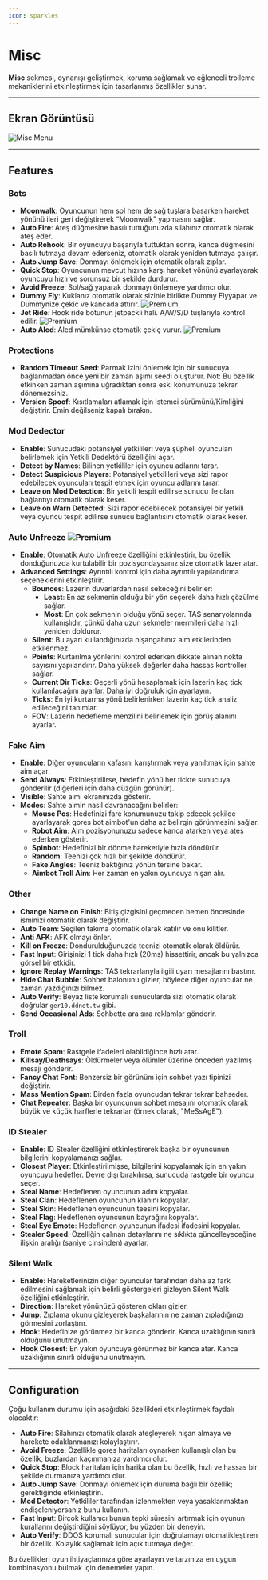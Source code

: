 ```yaml
---
icon: sparkles
---
```


# **Misc**

**Misc** sekmesi, oynanışı geliştirmek, koruma sağlamak ve eğlenceli trolleme mekaniklerini etkinleştirmek için tasarlanmış özellikler sunar.

---

## **Ekran Görüntüsü**
![Misc Menu](https://raw.githubusercontent.com/Krixx1337/krxclient-docs/refs/heads/main/images/misc-menu.png)

---

## **Features**

### **Bots**
- **Moonwalk**: Oyuncunun hem sol hem de sağ tuşlara basarken hareket yönünü ileri geri değiştirerek “Moonwalk” yapmasını sağlar.
- **Auto Fire**: Ateş düğmesine basılı tuttuğunuzda silahınız otomatik olarak ateş eder.
- **Auto Rehook**: Bir oyuncuyu başarıyla tuttuktan sonra, kanca düğmesini basılı tutmaya devam ederseniz, otomatik olarak yeniden tutmaya çalışır.
- **Auto Jump Save**: Donmayı önlemek için otomatik olarak zıplar.
- **Quick Stop**: Oyuncunun mevcut hızına karşı hareket yönünü ayarlayarak oyuncuyu hızlı ve sorunsuz bir şekilde durdurur.
- **Avoid Freeze**: Sol/sağ yaparak donmayı önlemeye yardımcı olur.  
- **Dummy Fly**: Kuklanız otomatik olarak sizinle birlikte Dummy Flyyapar ve Dummynize çekic ve kancada attırır. ![Premium](https://img.shields.io/badge/Premium-%23ffba00?style=flat-square)  
- **Jet Ride**: Hook ride botunun jetpackli hali. A/W/S/D tuşlarıyla kontrol edilir. ![Premium](https://img.shields.io/badge/Premium-%23ffba00?style=flat-square)  
- **Auto Aled**: Aled mümkünse otomatik çekiç vurur. ![Premium](https://img.shields.io/badge/Premium-%23ffba00?style=flat-square)  

### **Protections**
- **Random Timeout Seed**: Parmak izini önlemek için bir sunucuya bağlanmadan önce yeni bir zaman aşımı seedi oluşturur. Not: Bu özellik etkinken zaman aşımına uğradıktan sonra eski konumunuza tekrar dönemezsiniz.
- **Version Spoof**: Kısıtlamaları atlamak için istemci sürümünü/Kimliğini değiştirir. Emin değilseniz kapalı bırakın.

### **Mod Dedector**  
- **Enable**: Sunucudaki potansiyel yetkilileri veya şüpheli oyuncuları belirlemek için Yetkili Dedektörü özelliğini açar.  
- **Detect by Names**: Bilinen yetkililer için oyuncu adlarını tarar.
- **Detect Suspicious Players**: Potansiyel yetkilileri veya sizi rapor edebilecek oyuncuları tespit etmek için oyuncu adlarını tarar.  
- **Leave on Mod Detection**: Bir yetkili tespit edilirse sunucu ile olan bağlantıyı otomatik olarak keser.
- **Leave on Warn Detected**: Sizi rapor edebilecek potansiyel bir yetkili veya oyuncu tespit edilirse sunucu bağlantısını otomatik olarak keser. 
### **Auto Unfreeze** ![Premium](https://img.shields.io/badge/Premium-%23ffba00?style=flat-square)
- **Enable**: Otomatik Auto Unfreeze özelliğini etkinleştirir, bu özellik donduğunuzda kurtulabilir bir pozisyondaysanız size otomatik lazer atar.
- **Advanced Settings**: Ayrıntılı kontrol için daha ayrıntılı yapılandırma seçeneklerini etkinleştirir.
    - **Bounces**: Lazerin duvarlardan nasıl sekeceğini belirler:
        - **Least**: En az sekmenin olduğu bir yön seçerek daha hızlı çözülme sağlar.
        - **Most**: En çok sekmenin olduğu yönü seçer. TAS senaryolarında kullanışlıdır, çünkü daha uzun sekmeler mermileri daha hızlı yeniden doldurur.
    - **Silent**: Bu ayarı kullandığınızda nişangahınız aim etkilerinden etkilenmez.
    - **Points**: Kurtarılma yönlerini kontrol ederken dikkate alınan nokta sayısını yapılandırır. Daha yüksek değerler daha hassas kontroller sağlar.
    - **Current Dir Ticks**: Geçerli yönü hesaplamak için lazerin kaç tick kullanılacağını ayarlar. Daha iyi doğruluk için ayarlayın.
    - **Ticks**: En iyi kurtarma yönü belirlenirken lazerin kaç tick analiz edileceğini tanımlar.
    - **FOV**: Lazerin hedefleme menzilini belirlemek için görüş alanını ayarlar.

### **Fake Aim**
- **Enable**: Diğer oyuncuların kafasını karıştırmak veya yanıltmak için sahte aim açar.
- **Send Always**: Etkinleştirilirse, hedefin yönü her tickte sunucuya gönderilir (diğerleri için daha düzgün görünür).
- **Visible**: Sahte aimi ekranınızda gösterir.
- **Modes**: Sahte aimin nasıl davranacağını belirler:
  - **Mouse Pos**: Hedefinizi fare konumunuzu takip edecek şekilde ayarlayarak gores bot aimbot'un daha az belirgin görünmesini sağlar.
  - **Robot Aim**: Aim pozisyonunuzu sadece kanca atarken veya ateş ederken gösterir.
  - **Spinbot**: Hedefinizi bir dönme hareketiyle hızla döndürür.
  - **Random**: Teenizi çok hızlı bir şekilde döndürür.
  - **Fake Angles**: Teeniz baktığınız yönün tersine bakar.
  - **Aimbot Troll Aim**: Her zaman en yakın oyuncuya nişan alır.

### **Other**
- **Change Name on Finish**: Bitiş çizgisini geçmeden hemen öncesinde isminizi otomatik olarak değiştirir.
- **Auto Team**: Seçilen takıma otomatik olarak katılır ve onu kilitler.
- **Anti AFK**: AFK olmayı önler.
- **Kill on Freeze**: Dondurulduğunuzda teenizi otomatik olarak öldürür.
- **Fast Input**: Girişinizi 1 tick daha hızlı (20ms) hissettirir, ancak bu yalnızca görsel bir etkidir.
- **Ignore Replay Warnings**: TAS tekrarlarıyla ilgili uyarı mesajlarını bastırır.
- **Hide Chat Bubble**: Sohbet balonunu gizler, böylece diğer oyuncular ne zaman yazdığınızı bilmez.
- **Auto Verify**: Beyaz liste korumalı sunucularda sizi otomatik olarak doğrular `ger10.ddnet.tw` gibi.
- **Send Occasional Ads**: Sohbette ara sıra reklamlar gönderir.

### **Troll**
- **Emote Spam**: Rastgele ifadeleri olabildiğince hızlı atar.
- **Killsay/Deathsays**: Öldürmeler veya ölümler üzerine önceden yazılmış mesajı gönderir.
- **Fancy Chat Font**: Benzersiz bir görünüm için sohbet yazı tipinizi değiştirir.
- **Mass Mention Spam**: Birden fazla oyuncudan tekrar tekrar bahseder.
- **Chat Repeater**: Başka bir oyuncunun sohbet mesajını otomatik olarak büyük ve küçük harflerle tekrarlar (örnek olarak, "MeSsAgE").

### **ID Stealer**
- **Enable**: ID Stealer özelliğini etkinleştirerek başka bir oyuncunun bilgilerini kopyalamanızı sağlar.
- **Closest Player**: Etkinleştirilmişse, bilgilerini kopyalamak için en yakın oyuncuyu hedefler. Devre dışı bırakılırsa, sunucuda rastgele bir oyuncu seçer.
- **Steal Name**: Hedeflenen oyuncunun adını kopyalar.
- **Steal Clan**: Hedeflenen oyuncunun klanını kopyalar.
- **Steal Skin**: Hedeflenen oyuncunun teesini kopyalar.
- **Steal Flag**: Hedeflenen oyuncunun bayrağını kopyalar.
- **Steal Eye Emote**: Hedeflenen oyuncunun ifadesi ifadesini kopyalar.
- **Stealer Speed**: Özelliğin çalınan detaylarını ne sıklıkta güncelleyeceğine ilişkin aralığı (saniye cinsinden) ayarlar.

### **Silent Walk**
- **Enable**: Hareketlerinizin diğer oyuncular tarafından daha az fark edilmesini sağlamak için belirli göstergeleri gizleyen Silent Walk özelliğini etkinleştirir.
- **Direction**: Hareket yönünüzü gösteren okları gizler.
- **Jump**: Zıplama okunu gizleyerek başkalarının ne zaman zıpladığınızı görmesini zorlaştırır.
- **Hook**: Hedefinize görünmez bir kanca gönderir. Kanca uzaklığının sınırlı olduğunu unutmayın.
- **Hook Closest**: En yakın oyuncuya görünmez bir kanca atar. Kanca uzaklığının sınırlı olduğunu unutmayın.

---

## **Configuration**

Çoğu kullanım durumu için aşağıdaki özellikleri etkinleştirmek faydalı olacaktır:
- **Auto Fire**: Silahınızı otomatik olarak ateşleyerek nişan almaya ve harekete odaklanmanızı kolaylaştırır.
- **Avoid Freeze**: Özellikle gores haritaları oynarken kullanışlı olan bu özellik, buzlardan kaçınmanıza yardımcı olur.
- **Quick Stop**: Block haritaları için harika olan bu özellik, hızlı ve hassas bir şekilde durmanıza yardımcı olur.
- **Auto Jump Save**: Donmayı önlemek için duruma bağlı bir özellik; gerektiğinde etkinleştirin.
- **Mod Detector**: Yetkililer tarafından izlenmekten veya yasaklanmaktan endişeleniyorsanız bunu kullanın.
- **Fast Input**: Birçok kullanıcı bunun tepki süresini artırmak için oyunun kurallarını değiştirdiğini söylüyor, bu yüzden bir deneyin.
- **Auto Verify**: DDOS korumalı sunucular için doğrulamayı otomatikleştiren bir özellik. Kolaylık sağlamak için açık tutmaya değer.

Bu özellikleri oyun ihtiyaçlarınıza göre ayarlayın ve tarzınıza en uygun kombinasyonu bulmak için denemeler yapın.